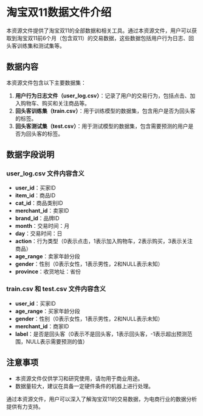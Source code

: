 # 淘宝双11数据文件介绍

本资源文件提供了淘宝双11的全部数据和相关工具。通过本资源文件，用户可以获取到淘宝双11前6个月（包含双11）的交易数据，这些数据包括用户行为日志、回头客训练集和测试集等。

## 数据内容

本资源文件包含以下主要数据集：
1. **用户行为日志文件（user_log.csv）**：记录了用户的交易行为，包括点击、加入购物车、购买和关注商品等。
2. **回头客训练集（train.csv）**：用于训练模型的数据集，包含用户是否为回头客的标签。
3. **回头客测试集（test.csv）**：用于测试模型的数据集，包含需要预测的用户是否为回头客的标签。

## 数据字段说明

### user_log.csv 文件内容含义
- **user_id**：买家ID
- **item_id**：商品ID
- **cat_id**：商品类别ID
- **merchant_id**：卖家ID
- **brand_id**：品牌ID
- **month**：交易时间：月
- **day**：交易时间：日
- **action**：行为类型（0表示点击，1表示加入购物车，2表示购买，3表示关注商品）
- **age_range**：卖家年龄分段
- **gender**：性别（0表示女性，1表示男性，2和NULL表示未知）
- **province**：收货地址：省份

### train.csv 和 test.csv 文件内容含义
- **user_id**：买家ID
- **age_range**：买家年龄分段
- **gender**：性别（0表示女性，1表示男性，2和NULL表示未知）
- **merchant_id**：商家ID
- **label**：是否是回头客（0表示不是回头客，1表示回头客，-1表示超出预测范围，NULL表示需要预测的值）

## 注意事项

- 本资源文件仅供学习和研究使用，请勿用于商业用途。
- 数据量较大，建议在具备一定硬件条件的机器上进行处理。

通过本资源文件，用户可以深入了解淘宝双11的交易数据，为电商行业的数据分析提供有力支持。
